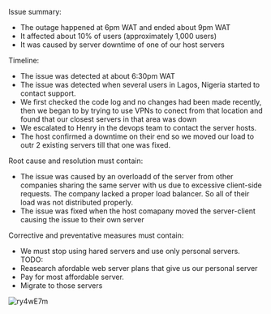 

Issue summary:
- The outage happened at 6pm WAT and ended about 9pm WAT
- It affected about 10% of users (approximately 1,000 users)
- It was caused by server downtime of one of our host servers



Timeline:
- The issue was detected at about 6:30pm WAT
- The issue was detected when several users in Lagos, Nigeria started to contact support.
- We first checked the code log and no changes had been made recently, then we began to by trying to use VPNs to conect from that location and found that our closest servers in that area was down
- We escalated to Henry in the devops team to contact the server hosts.
- The host confirmed a downtime on their end so we moved our load to outr 2 existing servers till that one was fixed.


Root cause and resolution must contain:
- The issue was caused by an overloadd of the server from other companies sharing the same server with us due to excessive client-side requests. 
The company lacked a proper load balancer. So all of their load was not distributed properly.
- The issue was fixed when the host comapany moved the server-client causing the issue to their own server



Corrective and preventative measures must contain:

- We must stop using hared servers and use only personal servers.
TODO:
- Reasearch afordable web server plans that give us our personal server
- Pay for most affordable server.
- Migrate to those servers

![ry4wE7m](https://github.com/TheOrbMaverick/alx-system_engineering-devops/assets/39674670/170fb401-c4a0-4a00-bd1e-df9a4d37a402)
